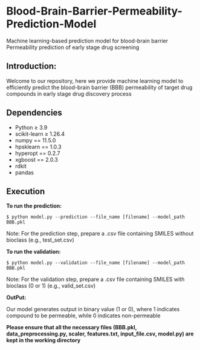 # Blood-Brain-Barrier-Permeability-Prediction-Model
Machine learning-based prediction model for blood-brain barrier Permeability prediction of early stage drug screening

## Introduction: ## 

Welcome to our repository, here we provide machine learning model to efficiently predict the blood-brain barrier (BBB) permeability of target drug compounds in early stage drug discovery process

## Dependencies ##

- Python ≥ 3.9
- scikit-learn ≥ 1.26.4
- numpy == 11.5.0
- hpsklearn == 1.0.3
- hyperopt == 0.2.7
- xgboost == 2.0.3
- rdkit
- pandas

## Execution ##
**To run the prediction:**

```
$ python model.py --prediction --file_name [filename] --model_path BBB.pkl
```
Note: For the prediction step, prepare a .csv file containing SMILES without bioclass (e.g., test_set.csv)

**To run the validation:**

```
$ python model.py --validation --file_name [filename] --model_path BBB.pkl
```
Note: For the validation step, prepare a .csv file containing SMILES with bioclass (0 or 1) (e.g., valid_set.csv)

**OutPut:**

Our model generates output in binary value (1 or 0), where 1 indicates compound to be permeable, while 0 indicates non-permeable
 
**Please ensure that all the necessary files (BBB.pkl, data_preprocessing.py, scaler, features.txt, input_file.csv, model.py) are kept in the working directory**
